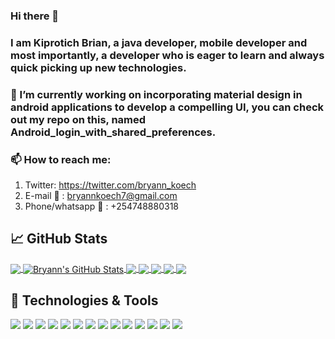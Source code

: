 ### Hi there 👋
### I am Kiprotich Brian, a java developer, mobile developer and most importantly, a developer who is eager to learn and always quick picking up new technologies.
### 🔭 I’m currently working on incorporating material design in android applications to develop a compelling UI, you can check out my repo on this, named Android_login_with_shared_preferences.
### 📫 How to reach me: 
1. Twitter: https://twitter.com/bryann_koech
2. E-mail 📧 : bryannkoech7@gmail.com
3. Phone/whatsapp  📲 : +254748880318

## &#x1f4c8; GitHub Stats

<a href="https://github.com/Alexisbryann/Alexisbryann">
  <img align="center" src="https://github-readme-stats.vercel.app/api/top-langs/?username=Alexisbryann&title_color=ffffff&text_color=c9cacc&icon_color=2bbc8a&bg_color=1d1f21" />
</a>
<a href="https://github.com/Alexisbryann/Alexisbryann">
  <img align="center" src="https://github-readme-stats.vercel.app/api?username=Alexisbryann&show_icons=true&line_height=27&count_private=true&title_color=ffffff&text_color=c9cacc&icon_color=2bbc8a&bg_color=1d1f21" alt="Bryann's GitHub Stats" />
</a>

<a href="https://github.com/Alexisbryann/Gadsleaderboard">
  <img align="center" src="https://github-readme-stats.vercel.app/api/pin/?username=Alexisbryann&repo=Gadsleaderboard&title_color=ffffff&text_color=c9cacc&icon_color=2bbc8a&bg_color=1d1f21" />
</a>


<a href="https://github.com/Alexisbryann/Ngesumin">
  <img align="center" src="https://github-readme-stats.vercel.app/api/pin/?username=Alexisbryann&repo=Ngesumin&title_color=ffffff&text_color=c9cacc&icon_color=2bbc8a&bg_color=1d1f21" />
</a>   

<a href="https://github.com/Alexisbryann/Android_Login_using_shared_preferences">
  <img align="center" src="https://github-readme-stats.vercel.app/api/pin/?username=Alexisbryann&repo=Android_Login_using_shared_preferences&title_color=ffffff&text_color=c9cacc&icon_color=2bbc8a&bg_color=1d1f21" />
</a> 

<a href="https://github.com/Alexisbryann/Android-CandyCodedApplication">
  <img align="center" src="https://github-readme-stats.vercel.app/api/pin/?username=Alexisbryann&repo=Android-CandyCodedApplication&title_color=ffffff&text_color=c9cacc&icon_color=2bbc8a&bg_color=1d1f21" />
</a> 

<a href="https://github.com/Alexisbryann/Android-Poultry-Farmer">
  <img align="center" src="https://github-readme-stats.vercel.app/api/pin/?username=Alexisbryann&repo=Poultry-Farmer&title_color=ffffff&text_color=c9cacc&icon_color=2bbc8a&bg_color=1d1f21" />
</a>

## 🔧 Technologies & Tools
![](https://img.shields.io/badge/OS-Windows-informational?style=flat&logo=windows&logoColor=white&color=2bbc8a)
![](https://img.shields.io/badge/Editor-IntelliJ_IDEA-informational?style=flat&logo=intellij-idea&logoColor=white&color=2bbc8a)
![](https://img.shields.io/badge/Editor-AndroidStudio-informational?style=flat&logo=android&logoColor=white&color=2bbc8a)
![](https://img.shields.io/badge/Editor-VSCode-informational?style=flat&logo=visual-studio-code&logoColor=white&color=2bbc8a)
![](https://img.shields.io/badge/Code-JavaScript-informational?style=flat&logo=javascript&logoColor=white&color=2bbc8a)
![](https://img.shields.io/badge/Code-Java-informational?style=flat&logo=java&logoColor=white&color=2bbc8a)
![](https://img.shields.io/badge/Code-CSS-informational?style=flat&logo=css&logoColor=white&color=2bbc8a)
![](https://img.shields.io/badge/Code-HTML-informational?style=flat&logo=html&logoColor=white&color=2bbc8a)
![](https://img.shields.io/badge/Shell-Bash-informational?style=flat&logo=gnu-bash&logoColor=white&color=2bbc8a)
![](https://img.shields.io/badge/Tools-SQL-informational?style=flat&logo=sql&logoColor=white&color=2bbc8a)
![](https://img.shields.io/badge/Tools-Sqlite-informational?style=flat&logo=sqlite&logoColor=white&color=2bbc8a)
![](https://img.shields.io/badge/Tools-XAMPP-informational?style=flat&logo=xampp&logoColor=white&color=2bbc8a)
![](https://img.shields.io/badge/Tools-H2-informational?style=flat&logo=h2&logoColor=white&color=2bbc8a)
![](https://img.shields.io/badge/Tools-Firebase-informational?style=flat&logo=firebase&logoColor=white&color=2bbc8a)

<!--
**Alexisbryann/Alexisbryann** is a ✨ _special_ ✨ repository because its `README.md` (this file) appears on your GitHub profile.

Here are some ideas to get you started:

- 
- 🌱 I’m currently learning ...
- 👯 I’m looking to collaborate on ...
- 🤔 I’m looking for help with ...
- 💬 Ask me about ...
- 
- 😄 Pronouns: ...
- ⚡ Fun fact: ...
-->
